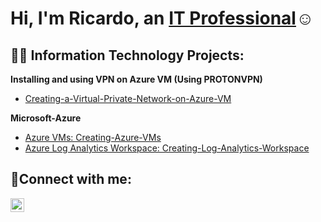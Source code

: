 <h1>Hi, I'm Ricardo, an <a href="https://www.linkedin.com/in/ricardo-pelayo-ruiz-8448a0141/">IT Professional</a>☺</h1>

<h2>👨‍💻 Information Technology Projects:</h2>

<b>Installing and using VPN on Azure VM (Using PROTONVPN)</b>
  - [Creating-a-Virtual-Private-Network-on-Azure-VM](https://github.com/Richan21/Creating-a-Virtual-Private-Network-on-Azure-VM/blob/main/README.md)


<b>Microsoft-Azure</b>
  - [Azure VMs: Creating-Azure-VMs](https://github.com/Richan21/Creating-Azure-VMs/tree/main)
  - [Azure Log Analytics Workspace: Creating-Log-Analytics-Workspace](https://github.com/Richan21/Creating-Log-Analytics-Workspace/blob/main)

<h2>🤳Connect with me:</h2>

[<img align="left" alt="Josh | LinkedIn" width="22px" src="https://cdn.jsdelivr.net/npm/simple-icons@v3/icons/linkedin.svg" />][linkedin]

[linkedin]: https://www.linkedin.com/in/ricardo-pelayo-ruiz-8448a0141/
